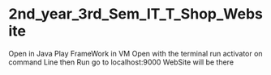 # 2nd_year_3rd_Sem_IT_T_Shop_Website
Open in Java Play FrameWork in VM
Open with the terminal
run activator on command Line
then Run 
go to localhost:9000
WebSite will be there 

